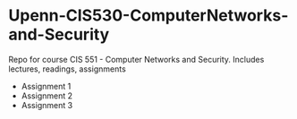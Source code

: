 # Upenn-CIS530-ComputerNetworks-and-Security
Repo for course CIS 551 - Computer Networks and Security. Includes lectures, readings, assignments

- Assignment 1
- Assignment 2
- Assignment 3
